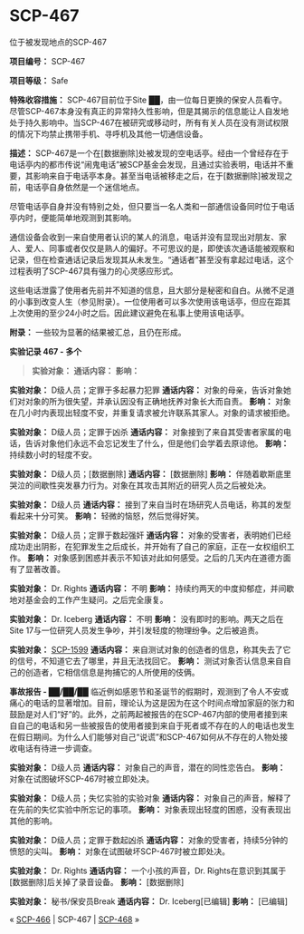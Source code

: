 # SCP-467
                        




位于被发现地点的SCP-467



**项目编号：** SCP-467

**项目等级：** Safe

**特殊收容措施：** SCP-467目前位于Site ██，由一位每日更换的保安人员看守。尽管SCP-467本身没有真正的异常持久性影响，但是其揭示的信息能让人自发地处于持久影响中。当SCP-467在被研究或移动时，所有有关人员在没有测试权限的情况下均禁止携带手机、寻呼机及其他一切通信设备。

**描述：** SCP-467是一个在[数据删除]处被发现的空电话亭。经由一个曾经存在于电话亭内的都市传说“闹鬼电话”被SCP基金会发现，且通过实验表明，电话并不重要，其影响来自于电话亭本身。甚至当电话被移走之后，在于[数据删除]被发现之前，电话亭自身依然是一个迷信地点。

尽管电话亭自身并没有特别之处，但只要当一名人类和一部通信设备同时位于电话亭内时，便能简单地观测到其影响。

通信设备会收到一来自使用者认识的某人的消息，电话并没有显现出对朋友、家人、爱人、同事或者仅仅是熟人的偏好。不可思议的是，即使该次通话能被观察和记录，但在检查通话记录后发现其从未发生。“通话者”甚至没有拿起过电话，这个过程表明了SCP-467具有强力的心灵感应形式。

这些电话泄露了使用者先前并不知道的信息，且大部分是秘密和自白。从微不足道的小事到改变人生（参见附录）。一位使用者可以多次使用该电话亭，但应在距其上次使用的至少24小时之后。因此建议避免在私事上使用该电话亭。

**附录：**  一些较为显著的结果被汇总，且仍在形成。

**实验记录 467 - 多个** 


> **实验对象：** 
**通话内容：** 
**影响：** 
> 

**实验对象：** D级人员；定罪于多起暴力犯罪
**通话内容：** 对象的母亲，告诉对象她们对对象的所为很失望，并承认因没有正确地抚养对象长大而自责。
**影响：** 对象在几小时内表现出轻度不安，并重复请求被允许联系其家人。对象的请求被拒绝。

**实验对象：** D级人员；定罪于凶杀
**通话内容：** 对象接到了来自其受害者家属的电话，告诉对象他们永远不会忘记发生了什么，但是他们会学着去原谅他。
**影响：** 持续数小时的轻度不安。

**实验对象：** D级人员；[数据删除]
**通话内容：** [数据删除]
**影响：** 伴随着歇斯底里哭泣的间歇性突发暴力行为。对象在其攻击其附近的研究人员之后被处决。

**实验对象：** D级人员
**通话内容：** 接到了来自当时在场研究人员电话，称其的发型看起来十分可笑。
**影响：** 轻微的恼怒，然后觉得好笑。

**实验对象：** D级人员；定罪于数起强奸
**通话内容：** 对象的受害者，表明她们已经成功走出阴影，在犯罪发生之后成长，并开始有了自己的家庭，正在一女权组织工作。
**影响：** 对象感到困惑并表示不知该对此如何感受。之后的几天内在道德方面有了显著改善。

**实验对象：** Dr. Rights
**通话内容：** 不明
**影响：** 持续约两天的中度抑郁症，并间歇地对基金会的工作产生疑问。之后完全康复。

**实验对象：**  Dr. Iceberg
**通话内容：** 不明
**影响：** 没有即时的影响。两天之后在Site 17与一位研究人员发生争吵，并引发轻度的物理纷争。之后被追责。

**实验对象：**  [SCP-1599](/scp-1599)
**通话内容：** 来自测试对象的创造者的信息，称其失去了它的信号，不知道它去了哪里，并且无法找回它。
**影响：** 测试对象否认信息来自自己的创造者，它相信信息是拘捕它的人所使用的伎俩。

**事故报告 - ██/██/██**  临近例如感恩节和圣诞节的假期时，观测到了令人不安或痛心的电话的显著增加。目前，理论认为这是因为在这个时间点增加家庭的张力和鼓励是对人们“好”的。此外，之前两起被报告的在SCP-467内部的使用者接到来自自己的电话和另一些被报告的使用者接到来自于死者或不存在的人的电话也发生在假日期间。为什么人们能够对自己“说谎”和SCP-467如何从不存在的人物处接收电话有待进一步调查。

**实验对象：** D级人员
**通话内容：** 对象自己的声音，潜在的同性恋告白。
**影响：** 对象在试图破坏SCP-467时被立即处决。

**实验对象：** D级人员；失忆实验的实验对象
**通话内容：** 对象自己的声音，解释了在先前的失忆实验中所忘记的事项。
**影响：** 对象表现出轻度的困惑，没有表现出其他的影响。

**实验对象：** D级人员；定罪于数起凶杀
**通话内容：** 对象的受害者，持续5分钟的愤怒的尖叫。
**影响：** 对象在试图破坏SCP-467时被立即处决。

**实验对象：** Dr. Rights
**通话内容：** 一个小孩的声音，Dr. Rights在意识到其属于[数据删除]后关掉了录音设备。
**影响：** [数据删除]

**实验对象：** 秘书/保安员Break
**通话内容：** Dr. Iceberg[已编辑]
**影响：** [已编辑]



« [SCP-466](/scp-466) | SCP-467 | [SCP-468](/scp-468) »





                    